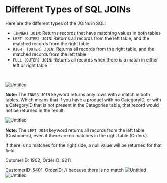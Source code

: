 # Different Types of SQL JOINs

Here are the different types of the JOINs in SQL:

- `(INNER) JOIN`: Returns records that have matching values in both tables
- `LEFT (OUTER) JOIN`: Returns all records from the left table, and the matched records from the right table
- `RIGHT (OUTER) JOIN`: Returns all records from the right table, and the matched records from the left table
- `FULL (OUTER) JOIN`: Returns all records when there is a match in either left or right table

    

![Untitled](https://prod-files-secure.s3.us-west-2.amazonaws.com/c312b26c-2049-4a41-8dca-aa90f900b9e4/929f0654-9b0e-42dd-88ee-c702502487a1/Untitled.png)

**Note:** The `INNER JOIN` keyword returns only rows with a match in both tables. Which means that if you have a product with no CategoryID, or with a CategoryID that is not present in the Categories table, that record would not be returned in the result.

![Untitled](https://prod-files-secure.s3.us-west-2.amazonaws.com/c312b26c-2049-4a41-8dca-aa90f900b9e4/cad258dd-df16-498a-8bf8-1ba51ef8c9dc/Untitled.png)

**Note:** The `LEFT JOIN` keyword returns all records from the left table (Customers), even if there are no matches in the right table (Orders).

If there is no matches for the right side, a null value will be returned for that field

CutomerID: 1902, OrderID: 9211

CustomerID: 5401, OrderID: // because there is no match
![Untitled](https://prod-files-secure.s3.us-west-2.amazonaws.com/c312b26c-2049-4a41-8dca-aa90f900b9e4/292088f7-98e6-414a-bb10-2e0f2b6af798/Untitled.png)
![Untitled](https://prod-files-secure.s3.us-west-2.amazonaws.com/c312b26c-2049-4a41-8dca-aa90f900b9e4/9f56f450-6b18-489a-8ec3-ba435569eee5/Untitled.png)
